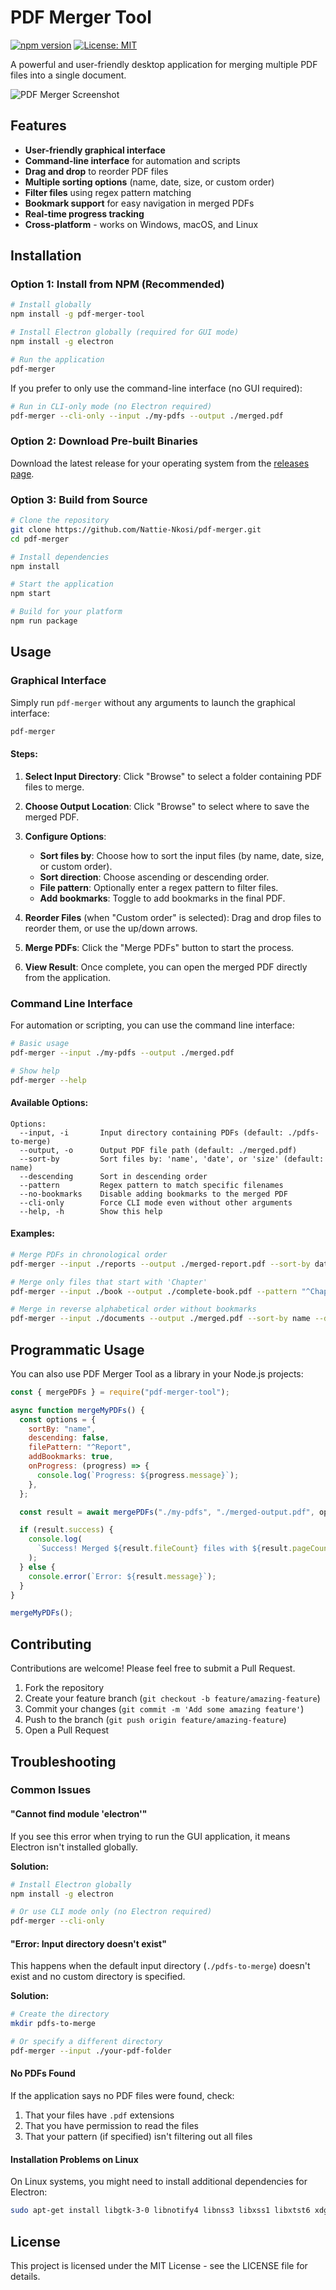 # PDF Merger Tool

[![npm version](https://img.shields.io/npm/v/pdf-merger-tool.svg)](https://www.npmjs.com/package/pdf-merger-tool)
[![License: MIT](https://img.shields.io/badge/License-MIT-yellow.svg)](https://opensource.org/licenses/MIT)

A powerful and user-friendly desktop application for merging multiple PDF files into a single document.

![PDF Merger Screenshot](https://via.placeholder.com/800x450.png?text=PDF+Merger+Tool)

## Features

- **User-friendly graphical interface**
- **Command-line interface** for automation and scripts
- **Drag and drop** to reorder PDF files
- **Multiple sorting options** (name, date, size, or custom order)
- **Filter files** using regex pattern matching
- **Bookmark support** for easy navigation in merged PDFs
- **Real-time progress tracking**
- **Cross-platform** - works on Windows, macOS, and Linux

## Installation

### Option 1: Install from NPM (Recommended)

```bash
# Install globally
npm install -g pdf-merger-tool

# Install Electron globally (required for GUI mode)
npm install -g electron

# Run the application
pdf-merger
```

If you prefer to only use the command-line interface (no GUI required):

```bash
# Run in CLI-only mode (no Electron required)
pdf-merger --cli-only --input ./my-pdfs --output ./merged.pdf
```

### Option 2: Download Pre-built Binaries

Download the latest release for your operating system from the [releases page](https://github.com/Nattie-Nkosi/pdf-merger/releases).

### Option 3: Build from Source

```bash
# Clone the repository
git clone https://github.com/Nattie-Nkosi/pdf-merger.git
cd pdf-merger

# Install dependencies
npm install

# Start the application
npm start

# Build for your platform
npm run package
```

## Usage

### Graphical Interface

Simply run `pdf-merger` without any arguments to launch the graphical interface:

```bash
pdf-merger
```

#### Steps:

1. **Select Input Directory**: Click "Browse" to select a folder containing PDF files to merge.

2. **Choose Output Location**: Click "Browse" to select where to save the merged PDF.

3. **Configure Options**:

   - **Sort files by**: Choose how to sort the input files (by name, date, size, or custom order).
   - **Sort direction**: Choose ascending or descending order.
   - **File pattern**: Optionally enter a regex pattern to filter files.
   - **Add bookmarks**: Toggle to add bookmarks in the final PDF.

4. **Reorder Files** (when "Custom order" is selected): Drag and drop files to reorder them, or use the up/down arrows.

5. **Merge PDFs**: Click the "Merge PDFs" button to start the process.

6. **View Result**: Once complete, you can open the merged PDF directly from the application.

### Command Line Interface

For automation or scripting, you can use the command line interface:

```bash
# Basic usage
pdf-merger --input ./my-pdfs --output ./merged.pdf

# Show help
pdf-merger --help
```

#### Available Options:

```
Options:
  --input, -i       Input directory containing PDFs (default: ./pdfs-to-merge)
  --output, -o      Output PDF file path (default: ./merged.pdf)
  --sort-by         Sort files by: 'name', 'date', or 'size' (default: name)
  --descending      Sort in descending order
  --pattern         Regex pattern to match specific filenames
  --no-bookmarks    Disable adding bookmarks to the merged PDF
  --cli-only        Force CLI mode even without other arguments
  --help, -h        Show this help
```

#### Examples:

```bash
# Merge PDFs in chronological order
pdf-merger --input ./reports --output ./merged-report.pdf --sort-by date

# Merge only files that start with 'Chapter'
pdf-merger --input ./book --output ./complete-book.pdf --pattern "^Chapter"

# Merge in reverse alphabetical order without bookmarks
pdf-merger --input ./documents --output ./merged.pdf --sort-by name --descending --no-bookmarks
```

## Programmatic Usage

You can also use PDF Merger Tool as a library in your Node.js projects:

```javascript
const { mergePDFs } = require("pdf-merger-tool");

async function mergeMyPDFs() {
  const options = {
    sortBy: "name",
    descending: false,
    filePattern: "^Report",
    addBookmarks: true,
    onProgress: (progress) => {
      console.log(`Progress: ${progress.message}`);
    },
  };

  const result = await mergePDFs("./my-pdfs", "./merged-output.pdf", options);

  if (result.success) {
    console.log(
      `Success! Merged ${result.fileCount} files with ${result.pageCount} pages.`
    );
  } else {
    console.error(`Error: ${result.message}`);
  }
}

mergeMyPDFs();
```

## Contributing

Contributions are welcome! Please feel free to submit a Pull Request.

1. Fork the repository
2. Create your feature branch (`git checkout -b feature/amazing-feature`)
3. Commit your changes (`git commit -m 'Add some amazing feature'`)
4. Push to the branch (`git push origin feature/amazing-feature`)
5. Open a Pull Request

## Troubleshooting

### Common Issues

#### "Cannot find module 'electron'"

If you see this error when trying to run the GUI application, it means Electron isn't installed globally.

**Solution:**

```bash
# Install Electron globally
npm install -g electron

# Or use CLI mode only (no Electron required)
pdf-merger --cli-only
```

#### "Error: Input directory doesn't exist"

This happens when the default input directory (`./pdfs-to-merge`) doesn't exist and no custom directory is specified.

**Solution:**

```bash
# Create the directory
mkdir pdfs-to-merge

# Or specify a different directory
pdf-merger --input ./your-pdf-folder
```

#### No PDFs Found

If the application says no PDF files were found, check:

1. That your files have `.pdf` extensions
2. That you have permission to read the files
3. That your pattern (if specified) isn't filtering out all files

#### Installation Problems on Linux

On Linux systems, you might need to install additional dependencies for Electron:

```bash
sudo apt-get install libgtk-3-0 libnotify4 libnss3 libxss1 libxtst6 xdg-utils libatspi2.0-0 libdrm2 libgbm1
```

## License

This project is licensed under the MIT License - see the LICENSE file for details.
